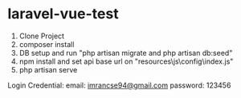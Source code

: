 # laravel-vue-test
1. Clone Project
2. composer install
3. DB setup and run "php artisan migrate and php artisan db:seed"
4. npm install and set api base url on "resources\js\config\index.js"
5. php artisan serve

Login Credential:
email: imrancse94@gmail.com
password: 123456

